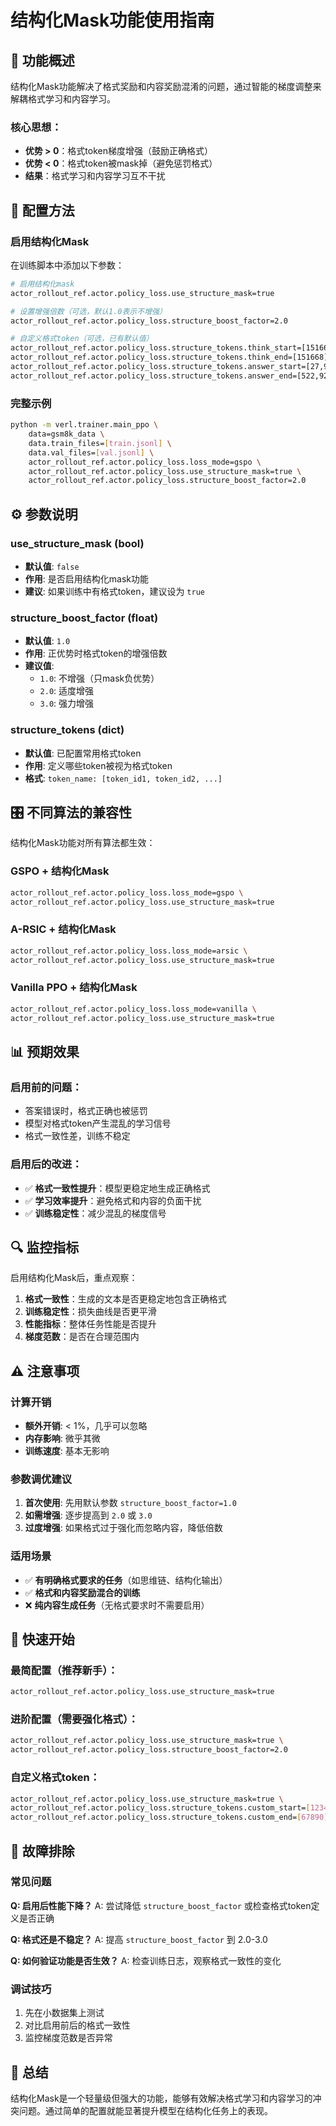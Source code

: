 # 结构化Mask功能使用指南

## 🎯 **功能概述**

结构化Mask功能解决了格式奖励和内容奖励混淆的问题，通过智能的梯度调整来解耦格式学习和内容学习。

### **核心思想**：
- **优势 > 0**：格式token梯度增强（鼓励正确格式）
- **优势 < 0**：格式token被mask掉（避免惩罚格式）
- **结果**：格式学习和内容学习互不干扰

## 🔧 **配置方法**

### **启用结构化Mask**

在训练脚本中添加以下参数：

```bash
# 启用结构化mask
actor_rollout_ref.actor.policy_loss.use_structure_mask=true

# 设置增强倍数（可选，默认1.0表示不增强）
actor_rollout_ref.actor.policy_loss.structure_boost_factor=2.0

# 自定义格式token（可选，已有默认值）
actor_rollout_ref.actor.policy_loss.structure_tokens.think_start=[151667]
actor_rollout_ref.actor.policy_loss.structure_tokens.think_end=[151668]
actor_rollout_ref.actor.policy_loss.structure_tokens.answer_start=[27,9217,29]
actor_rollout_ref.actor.policy_loss.structure_tokens.answer_end=[522,9217,29]
```

### **完整示例**

```bash
python -m verl.trainer.main_ppo \
    data=gsm8k_data \
    data.train_files=[train.jsonl] \
    data.val_files=[val.jsonl] \
    actor_rollout_ref.actor.policy_loss.loss_mode=gspo \
    actor_rollout_ref.actor.policy_loss.use_structure_mask=true \
    actor_rollout_ref.actor.policy_loss.structure_boost_factor=2.0
```

## ⚙️ **参数说明**

### **use_structure_mask** (bool)
- **默认值**: `false`
- **作用**: 是否启用结构化mask功能
- **建议**: 如果训练中有格式token，建议设为 `true`

### **structure_boost_factor** (float)
- **默认值**: `1.0`
- **作用**: 正优势时格式token的增强倍数
- **建议值**:
  - `1.0`: 不增强（只mask负优势）
  - `2.0`: 适度增强
  - `3.0`: 强力增强

### **structure_tokens** (dict)
- **默认值**: 已配置常用格式token
- **作用**: 定义哪些token被视为格式token
- **格式**: `token_name: [token_id1, token_id2, ...]`

## 🎛️ **不同算法的兼容性**

结构化Mask功能对所有算法都生效：

### **GSPO + 结构化Mask**
```bash
actor_rollout_ref.actor.policy_loss.loss_mode=gspo \
actor_rollout_ref.actor.policy_loss.use_structure_mask=true
```

### **A-RSIC + 结构化Mask**
```bash
actor_rollout_ref.actor.policy_loss.loss_mode=arsic \
actor_rollout_ref.actor.policy_loss.use_structure_mask=true
```

### **Vanilla PPO + 结构化Mask**
```bash
actor_rollout_ref.actor.policy_loss.loss_mode=vanilla \
actor_rollout_ref.actor.policy_loss.use_structure_mask=true
```

## 📊 **预期效果**

### **启用前的问题**：
- 答案错误时，格式正确也被惩罚
- 模型对格式token产生混乱的学习信号
- 格式一致性差，训练不稳定

### **启用后的改进**：
- ✅ **格式一致性提升**：模型更稳定地生成正确格式
- ✅ **学习效率提升**：避免格式和内容的负面干扰
- ✅ **训练稳定性**：减少混乱的梯度信号

## 🔍 **监控指标**

启用结构化Mask后，重点观察：

1. **格式一致性**：生成的文本是否更稳定地包含正确格式
2. **训练稳定性**：损失曲线是否更平滑
3. **性能指标**：整体任务性能是否提升
4. **梯度范数**：是否在合理范围内

## ⚠️ **注意事项**

### **计算开销**
- **额外开销**: < 1%，几乎可以忽略
- **内存影响**: 微乎其微
- **训练速度**: 基本无影响

### **参数调优建议**
1. **首次使用**: 先用默认参数 `structure_boost_factor=1.0`
2. **如需增强**: 逐步提高到 `2.0` 或 `3.0`
3. **过度增强**: 如果格式过于强化而忽略内容，降低倍数

### **适用场景**
- ✅ **有明确格式要求的任务**（如思维链、结构化输出）
- ✅ **格式和内容奖励混合的训练**
- ❌ **纯内容生成任务**（无格式要求时不需要启用）

## 🚀 **快速开始**

### **最简配置**（推荐新手）：
```bash
actor_rollout_ref.actor.policy_loss.use_structure_mask=true
```

### **进阶配置**（需要强化格式）：
```bash
actor_rollout_ref.actor.policy_loss.use_structure_mask=true \
actor_rollout_ref.actor.policy_loss.structure_boost_factor=2.0
```

### **自定义格式token**：
```bash
actor_rollout_ref.actor.policy_loss.use_structure_mask=true \
actor_rollout_ref.actor.policy_loss.structure_tokens.custom_start=[12345] \
actor_rollout_ref.actor.policy_loss.structure_tokens.custom_end=[67890]
```

## 🔧 **故障排除**

### **常见问题**

**Q: 启用后性能下降？**
A: 尝试降低 `structure_boost_factor` 或检查格式token定义是否正确

**Q: 格式还是不稳定？**
A: 提高 `structure_boost_factor` 到 2.0-3.0

**Q: 如何验证功能是否生效？**
A: 检查训练日志，观察格式一致性的变化

### **调试技巧**
1. 先在小数据集上测试
2. 对比启用前后的格式一致性
3. 监控梯度范数是否异常

## 📝 **总结**

结构化Mask是一个轻量级但强大的功能，能够有效解决格式学习和内容学习的冲突问题。通过简单的配置就能显著提升模型在结构化任务上的表现。
